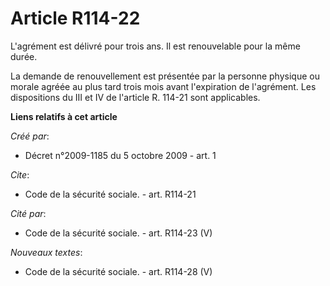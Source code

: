 # Article R114-22

L'agrément est délivré pour trois ans. Il est renouvelable pour la même durée. 

La demande de renouvellement est présentée par la personne physique ou morale agréée au plus tard trois mois avant
l'expiration de l'agrément. Les dispositions du III et IV de l'article R. 114-21 sont applicables.

**Liens relatifs à cet article**

_Créé par_:

  - Décret n°2009-1185 du 5 octobre 2009 - art. 1

_Cite_:

  - Code de la sécurité sociale. - art. R114-21

_Cité par_:

  - Code de la sécurité sociale. - art. R114-23 (V)

_Nouveaux textes_:

  - Code de la sécurité sociale. - art. R114-28 (V)
